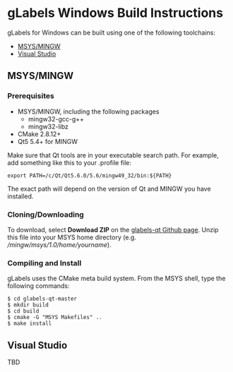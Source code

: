 gLabels Windows Build Instructions
==================================

gLabels for Windows can be built using one of the following toolchains:

- [MSYS/MINGW](#msysmingw)
- [Visual Studio](#visual-studio)


MSYS/MINGW
----------

### Prerequisites

- MSYS/MINGW, including the following packages
  + mingw32-gcc-g++
  + mingw32-libz
- CMake 2.8.12+
- Qt5 5.4+ for MINGW

Make sure that Qt tools are in your executable search path.  For example, add something like this to your .profile file:

```
export PATH=/c/Qt/Qt5.6.0/5.6/mingw49_32/bin:${PATH}
```

The exact path will depend on the version of Qt and MINGW you have installed.


### Cloning/Downloading

To download, select **Download ZIP** on the [glabels-qt Github page](https://github.com/jimevins/glabels-qt).  Unzip this file into your MSYS home directory (e.g. */mingw/msys/1.0/home/yourname*).


### Compiling and Install

gLabels uses the CMake meta build system.  From the MSYS shell, type the following commands:

```
$ cd glabels-qt-master
$ mkdir build
$ cd build
$ cmake -G "MSYS Makefiles" ..
$ make install
```



Visual Studio
-------------

TBD